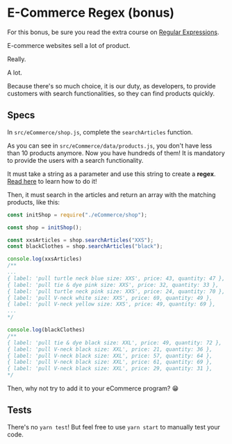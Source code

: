 # E-Commerce Regex (bonus)

For this bonus, be sure you read the extra course on [Regular Expressions](/today/camp2/09_extras/16_regular_expressions).

E-commerce websites sell a lot of product.

Really.

A lot.

Because there's so much choice, it is our duty, as developers, to provide customers with search functionalities, so they can find products quickly.

## Specs

In `src/eCommerce/shop.js`, complete the `searchArticles` function.

As you can see in `src/eCommerce/data/products.js`, you don't have less than 10 products anymore. Now you have hundreds of them!
It is mandatory to provide the users with a search functionality.

It must take a string as a parameter and use this string to create a **regex**. [Read here](https://developer.mozilla.org/en-US/docs/Web/JavaScript/Guide/Regular_Expressions#Creating_a_regular_expression) to learn how to do it!

Then, it must search in the articles and return an array with the matching products, like this:

```javascript
const initShop = require("./eCommerce/shop");

const shop = initShop();

const xxsArticles = shop.searchArticles("XXS");
const blackClothes = shop.searchArticles("black");

console.log(xxsArticles)
/**
...
{ label: 'pull turtle neck blue size: XXS', price: 43, quantity: 47 },
{ label: 'pull tie & dye pink size: XXS', price: 32, quantity: 33 },
{ label: 'pull turtle neck pink size: XXS', price: 24, quantity: 70 },
{ label: 'pull V-neck white size: XXS', price: 69, quantity: 49 },
{ label: 'pull V-neck yellow size: XXS', price: 49, quantity: 69 },
...
*/

console.log(blackClothes)
/**
{ label: 'pull tie & dye black size: XXL', price: 49, quantity: 72 },
{ label: 'pull V-neck black size: XXL', price: 21, quantity: 36 },
{ label: 'pull V-neck black size: XXL', price: 57, quantity: 64 },
{ label: 'pull V-neck black size: XXL', price: 61, quantity: 69 },
{ label: 'pull V-neck black size: XXL', price: 29, quantity: 31 },
*/
```

Then, why not try to add it to your eCommerce program? 😁

## Tests

There's no `yarn test`! But feel free to use `yarn start` to manually test your code.

